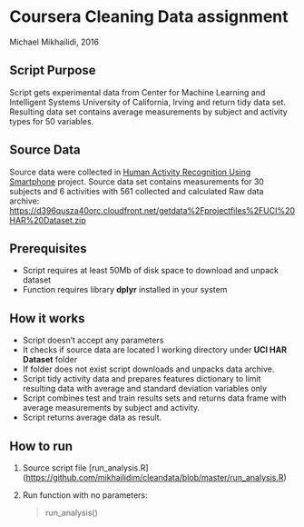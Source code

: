 # Coursera Cleaning Data assignment
Michael Mikhailidi, 2016

## Script Purpose
Script gets experimental data from Center for Machine Learning and Intelligent Systems University of California, Irving and return tidy data set.
Resulting data set contains average measurements by subject and activity types for 50 variables. 

## Source Data
Source data were collected in [Human Activity Recognition Using Smartphone](http://archive.ics.uci.edu/ml/datasets/Human+Activity+Recognition+Using+Smartphones) project. 
Source data set contains measurements for 30 subjects and 6 activities with 561 collected and calculated
Raw data archive:  https://d396qusza40orc.cloudfront.net/getdata%2Fprojectfiles%2FUCI%20HAR%20Dataset.zip

## Prerequisites
- Script requires at least 50Mb of disk space to download and unpack dataset
- Function requires library **dplyr** installed in your system 

## How it works
- Script doesn’t accept any parameters
- It checks if source data are located I working directory under **UCI HAR Dataset** folder
- If folder does not exist script downloads and unpacks data archive.
- Script tidy activity data and prepares features dictionary to limit resulting data with average and standard deviation variables only
-	Script combines test and train results sets and returns data frame with average measurements by subject and activity.
-	Script returns average data as result.

## How to run
 1. Source script file [run_analysis.R] (https://github.com/mikhailidim/cleandata/blob/master/run_analysis.R)
 2. Run function with no parameters:
 
    > run_analysis()
